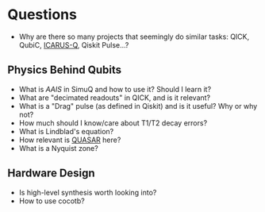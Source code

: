 # Questions

* Why are there so many projects that seemingly do similar tasks: QICK, QubiC, [ICARUS-Q](https://arxiv.org/abs/2112.02933), Qiskit Pulse...?

## Physics Behind Qubits

* What is *AAIS* in SimuQ and how to use it? Should I learn it?
* What are "decimated readouts" in QICK, and is it relevant?
* What is a "Drag" pulse (as defined in Qiskit) and is it useful? Why or why not?
* How much should I know/care about T1/T2 decay errors?
* What is Lindblad's equation?
* How relevant is [QUASAR](https://arxiv.org/abs/1909.11719) here?
* What is a Nyquist zone?

## Hardware Design

* Is high-level synthesis worth looking into?
* How to use cocotb?
